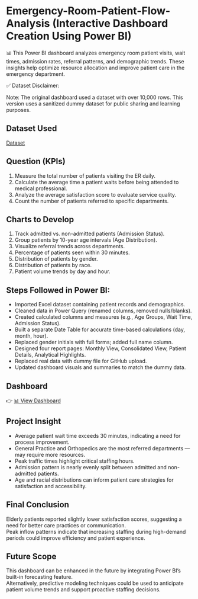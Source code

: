 # Emergency-Room-Patient-Flow-Analysis (Interactive Dashboard Creation Using Power BI)

📊 This Power BI dashboard analyzes emergency room patient visits, wait times, admission rates, referral patterns, and demographic trends.
These insights help optimize resource allocation and improve patient care in the emergency department.

✅ Dataset Disclaimer:

Note: The original dashboard used a dataset with over 10,000 rows.
This version uses a sanitized dummy dataset for public sharing and learning purposes.

## Dataset Used
[Dataset](https://github.com/fromciviltodata/project-hospital-emergency-room-flow/blob/main/Hospital_ER_dataset.csv)

## Question  (KPIs) 
1. Measure the total number of patients visiting the ER daily.
2. Calculate the average time a patient waits before being attended to medical professional.
3. Analyze the average satisfaction score to evaluate service quality.
4. Count the number of patients referred to specific departments.


## Charts to Develop 
1. Track admitted vs. non-admitted patients (Admission Status).
2. Group patients by 10-year age intervals (Age Distribution).
3. Visualize referral trends across departments.
4. Percentage of patients seen within 30 minutes.
5. Distribution of patients by gender.
6. Distribution of patients by race.
7. Patient volume trends by day and hour.


## Steps Followed in Power BI:

* Imported Excel dataset containing patient records and demographics.
* Cleaned data in Power Query (renamed columns, removed nulls/blanks).
* Created calculated columns and measures (e.g., Age Groups, Wait Time, Admission Status).
* Built a separate Date Table for accurate time-based calculations (day, month, hour).
* Replaced gender initials with full forms; added full name column.
* Designed four report pages: Monthly View, Consolidated View, Patient Details, Analytical Highlights.
* Replaced real data with dummy file for GitHub upload.
* Updated dashboard visuals and summaries to match the dummy data.


## Dashboard
👉 [📊 View Dashboard](https://github.com/fromciviltodata/project-hospital-emergency-room-flow/blob/main/Dashboard_image)

## Project Insight
* Average patient wait time exceeds 30 minutes, indicating a need for process improvement.
* General Practice and Orthopedics are the most referred departments — may require more resources.
* Peak traffic times highlight critical staffing hours.
* Admission pattern is nearly evenly split between admitted and non-admitted patients.
* Age and racial distributions can inform patient care strategies for satisfaction and accessibility.


## Final Conclusion
Elderly patients reported slightly lower satisfaction scores, suggesting a need for better care practices or communication.  
Peak inflow patterns indicate that increasing staffing during high-demand periods could improve efficiency and patient experience.  

## Future Scope
This dashboard can be enhanced in the future by integrating Power BI’s built-in forecasting feature.  
Alternatively, predictive modeling techniques could be used to anticipate patient volume trends and support proactive staffing decisions.
